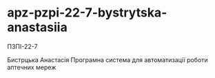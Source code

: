 # apz-pzpi-22-7-bystrytska-anastasiia

ПЗПІ-22-7

Бистрцька Анастасія
Програмна система для автоматизації роботи аптечних мереж
